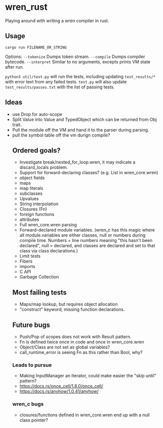# wren_rust
 Playing around with writing a wren compiler in rust.

## Usage

`cargo run FILENAME_OR_STRING`

Options:
`--tokenize` Dumps token stream.
`--compile`  Dumps compiler bytecode.
`--interpret` Similar to no arguments, excepts prints VM state after run.

`python3 util/test.py` will run the tests, including updating `test_results/*`
with error text from any failed tests.  `test.py` will also update
`test_results/passes.txt` with the list of passing tests.

## Ideas
* use Drop for auto-scope
* Split Value into Value<Object> and TypedObject which can be returned from Obj trait.
* Pull the module off the VM and hand it to the parser during parsing.
* pull the symbol table off the vm durign compile?

## Ordered goals?
* Investigate break/nested_for_loop.wren, it may indicate a discard_locals problem.
* Support for forward-declaring classes?  (e.g. List in wren_core.wren)
* object fields
* maps
* map literals
* subclasses
* Upvalues
* String interpolation
* Closures (Fn)
* foreign functions
* attributes
* Full wren_core.wren parsing
* Forward-declared module variables. (wren_c has this magic where all module.variables are either classes, null or numbers during compile time.  Numbers = line numbers meaning "this hasn't been declared", null = declared, and classes are declared and set to that class via class declarations.)
* Limit tests
* Fibers
* imports
* C API
* Garbage Collection

## Most failing tests
* Maps/map lookup, but requires object allocation
* "construct" keyword, missing function declarations.

## Future bugs
* Push/Pop of scopes does not work with Result pattern.
* Fn is defined twice once in code and once in wren_core.wren
* Object/Class are not set as global variables?
* call_runtime_error is seeing Fn as this rather than Bool, why?

### Leads to pursue
* Making InputManager an Iterator, could make easier the "skip until" pattern?
* https://docs.rs/once_cell/1.8.0/once_cell/
* https://docs.rs/anyhow/1.0.41/anyhow/

### wren_c bugs
* closures/functions defined in wren_core.wren end up with a null class pointer?